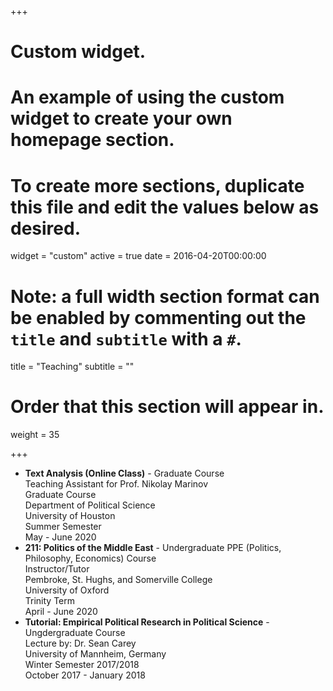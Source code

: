 
+++
# Custom widget.
# An example of using the custom widget to create your own homepage section.
# To create more sections, duplicate this file and edit the values below as desired.
widget = "custom"
active = true
date = 2016-04-20T00:00:00

# Note: a full width section format can be enabled by commenting out the `title` and `subtitle` with a `#`.
title = "Teaching"
subtitle = ""

# Order that this section will appear in.
weight = 35

+++

- **Text Analysis (Online Class)** - Graduate Course <br/> Teaching Assistant for Prof. Nikolay Marinov <br/>Graduate Course <br/>Department of Political Science<br/> University of Houston <br/> Summer Semester <br/> May - June 2020 <br/>
- **211: Politics of the Middle East** - Undergraduate PPE (Politics, Philosophy, Economics) Course <br/> Instructor/Tutor<br/> Pembroke, St. Hughs, and Somerville College<br/> University of Oxford <br/> Trinity Term  <br/> April - June 2020
- **Tutorial: Empirical Political Research in Political Science** - Ungdergraduate Course  <br/> Lecture by: Dr. Sean Carey<br/>  University of Mannheim, Germany<br/>Winter Semester 2017/2018<br/>October 2017 - January 2018 <br/>





